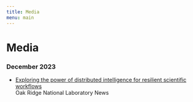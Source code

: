```yaml
---
title: Media
menu: main
---
```


# Media

### December 2023

- [Exploring the power of distributed intelligence for resilient scientific workflows](https://www.ornl.gov/news/exploring-power-distributed-intelligence-resilient-scientific-workflows)  
  Oak Ridge National Laboratory News
